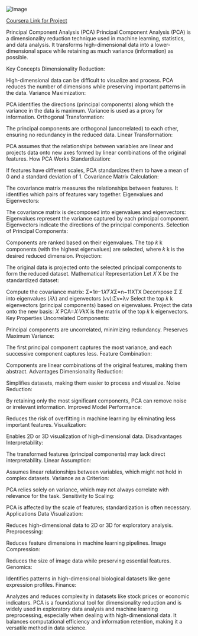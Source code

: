 ![Image](https://github.com/user-attachments/assets/8ac140df-0a64-4ce1-8fcf-84b77226e9f0)

[Coursera Link for Project](https://www.coursera.org/programs/data-science-elective-batch-of-2026-f30yc/projects/principal-component-analysis-numpy?source=search)


Principal Component Analysis (PCA)
Principal Component Analysis (PCA) is a dimensionality reduction technique used in machine learning, statistics, and data analysis. It transforms high-dimensional data into a lower-dimensional space while retaining as much variance (information) as possible.

Key Concepts
Dimensionality Reduction:

High-dimensional data can be difficult to visualize and process. PCA reduces the number of dimensions while preserving important patterns in the data.
Variance Maximization:

PCA identifies the directions (principal components) along which the variance in the data is maximum. Variance is used as a proxy for information.
Orthogonal Transformation:

The principal components are orthogonal (uncorrelated) to each other, ensuring no redundancy in the reduced data.
Linear Transformation:

PCA assumes that the relationships between variables are linear and projects data onto new axes formed by linear combinations of the original features.
How PCA Works
Standardization:

If features have different scales, PCA standardizes them to have a mean of 0 and a standard deviation of 1.
Covariance Matrix Calculation:

The covariance matrix measures the relationships between features. It identifies which pairs of features vary together.
Eigenvalues and Eigenvectors:

The covariance matrix is decomposed into eigenvalues and eigenvectors:
Eigenvalues represent the variance captured by each principal component.
Eigenvectors indicate the directions of the principal components.
Selection of Principal Components:

Components are ranked based on their eigenvalues. The top 
𝑘
k components (with the highest eigenvalues) are selected, where 
𝑘
k is the desired reduced dimension.
Projection:

The original data is projected onto the selected principal components to form the reduced dataset.
Mathematical Representation
Let 
𝑋
X be the standardized dataset:

Compute the covariance matrix: Σ=1𝑛−1𝑋𝑇𝑋Σ=n−11XTX
Decompose 
Σ
Σ into eigenvalues (𝜆λ) and eigenvectors (𝑣v):Σv=λv
Select the top 
𝑘
k eigenvectors (principal components) based on eigenvalues.
Project the data onto the new basis:
𝑋
PCA=𝑋⋅𝑉𝑘X 
is the matrix of the top 
𝑘
k eigenvectors.
Key Properties
Uncorrelated Components:

Principal components are uncorrelated, minimizing redundancy.
Preserves Maximum Variance:

The first principal component captures the most variance, and each successive component captures less.
Feature Combination:

Components are linear combinations of the original features, making them abstract.
Advantages
Dimensionality Reduction:

Simplifies datasets, making them easier to process and visualize.
Noise Reduction:

By retaining only the most significant components, PCA can remove noise or irrelevant information.
Improved Model Performance:

Reduces the risk of overfitting in machine learning by eliminating less important features.
Visualization:

Enables 2D or 3D visualization of high-dimensional data.
Disadvantages
Interpretability:

The transformed features (principal components) may lack direct interpretability.
Linear Assumption:

Assumes linear relationships between variables, which might not hold in complex datasets.
Variance as a Criterion:

PCA relies solely on variance, which may not always correlate with relevance for the task.
Sensitivity to Scaling:

PCA is affected by the scale of features; standardization is often necessary.
Applications
Data Visualization:

Reduces high-dimensional data to 2D or 3D for exploratory analysis.
Preprocessing:

Reduces feature dimensions in machine learning pipelines.
Image Compression:

Reduces the size of image data while preserving essential features.
Genomics:

Identifies patterns in high-dimensional biological datasets like gene expression profiles.
Finance:

Analyzes and reduces complexity in datasets like stock prices or economic indicators.
PCA is a foundational tool for dimensionality reduction and is widely used in exploratory data analysis and machine learning preprocessing, especially when dealing with high-dimensional data. It balances computational efficiency and information retention, making it a versatile method in data science.







